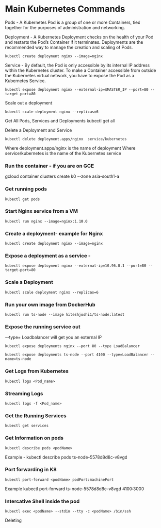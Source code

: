 # Main Kubernetes Commands

Pods -
A Kubernetes Pod is a group of one or more Containers, tied together for the purposes of administration and networking.

Deployment -
A Kubernetes Deployment checks on the health of your Pod and restarts the Pod’s Container if it terminates. Deployments are the recommended way to manage the creation and scaling of Pods.

```
kubectl create deployment nginx --image=nginx
```

Service -
By default, the Pod is only accessible by its internal IP address within the Kubernetes cluster. To make a Container accessible from outside the Kubernetes virtual network, you have to expose the Pod as a Kubernetes Service.

```
kubectl expose deployment nginx --external-ip=$MASTER_IP --port=80 --target-port=80
```

Scale out a deployment

```
kubectl scale deployment nginx --replicas=6
```

Get All Pods, Services and Deployments
kubectl get all

Delete a Deployment and Service

```
kubectl delete deployment.apps/nginx  service/kubernetes
```

Where deployment.apps/nginx is the name of deployment
Where service/kubernetes is the name of the Kubernetes service

### Run the container - if you are on GCE

gcloud container clusters create k0 --zone asia-south1-a

### Get running pods

```
kubectl get pods
```

### Start Nginx service from a VM

```
kubectl run nginx --image=nginx:1.10.0
```

### Create a deployment- example for Nginx

```
kubectl create deployment nginx --image=nginx
```

### Expose a deployment as a service -

```
kubectl expose deployment nginx --external-ip=10.96.0.1 --port=80 --target-port=80
```

### Scale a Deployment

```
kubectl scale deployment nginx --replicas=6
```

### Run your own image from DockerHub

```
kubectl run ts-node --image hiteshjoshi1/ts-node:latest
```

### Expose the running service out

--type= Loadbalancer will get you an external IP

```
kubectl expose deployments nginx --port 80 --type LoadBalancer

kubectl expose deployments ts-node --port 4100 --type=LoadBalancer --name=ts-node
```

### Get Logs from Kubernetes

```
kubectl logs <Pod_name>
```

### Streaming Logs

```
kubectl logs -f <Pod_name>
```

### Get the Running Services

```
kubectl get services
```

### Get Information on pods

```
kubectl describe pods <podName>
```

Example -
kubectl describe pods ts-node-5578d8d8c-v8vgd

### Port forwarding in K8

```
kubectl port-forward <podName> podPort:machinePort
```

Example
kubectl port-forward ts-node-5578d8d8c-v8vgd 4100:3000

### Intercative Shell inside the pod

```
kubectl exec <podName> --stdin --tty -c <podName> /bin/ssh
```

Deleting
